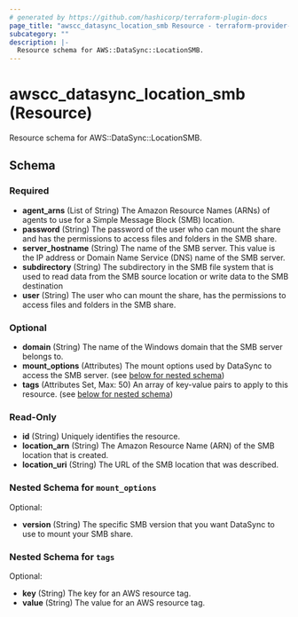 ```yaml
---
# generated by https://github.com/hashicorp/terraform-plugin-docs
page_title: "awscc_datasync_location_smb Resource - terraform-provider-awscc"
subcategory: ""
description: |-
  Resource schema for AWS::DataSync::LocationSMB.
---
```


# awscc_datasync_location_smb (Resource)

Resource schema for AWS::DataSync::LocationSMB.



<!-- schema generated by tfplugindocs -->
## Schema

### Required

- **agent_arns** (List of String) The Amazon Resource Names (ARNs) of agents to use for a Simple Message Block (SMB) location.
- **password** (String) The password of the user who can mount the share and has the permissions to access files and folders in the SMB share.
- **server_hostname** (String) The name of the SMB server. This value is the IP address or Domain Name Service (DNS) name of the SMB server.
- **subdirectory** (String) The subdirectory in the SMB file system that is used to read data from the SMB source location or write data to the SMB destination
- **user** (String) The user who can mount the share, has the permissions to access files and folders in the SMB share.

### Optional

- **domain** (String) The name of the Windows domain that the SMB server belongs to.
- **mount_options** (Attributes) The mount options used by DataSync to access the SMB server. (see [below for nested schema](#nestedatt--mount_options))
- **tags** (Attributes Set, Max: 50) An array of key-value pairs to apply to this resource. (see [below for nested schema](#nestedatt--tags))

### Read-Only

- **id** (String) Uniquely identifies the resource.
- **location_arn** (String) The Amazon Resource Name (ARN) of the SMB location that is created.
- **location_uri** (String) The URL of the SMB location that was described.

<a id="nestedatt--mount_options"></a>
### Nested Schema for `mount_options`

Optional:

- **version** (String) The specific SMB version that you want DataSync to use to mount your SMB share.


<a id="nestedatt--tags"></a>
### Nested Schema for `tags`

Optional:

- **key** (String) The key for an AWS resource tag.
- **value** (String) The value for an AWS resource tag.


